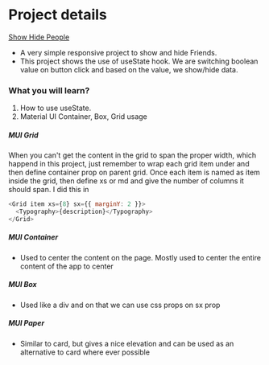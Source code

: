 # Project details

[Show Hide People](https://show-hide-people.netlify.app/)

- A very simple responsive project to show and hide Friends.
- This project shows the use of useState hook. We are switching boolean value on button click and based on the value, we show/hide data.

### What you will learn?

1. How to use useState.
2. Material UI Container, Box, Grid usage

##### MUI Grid

When you can't get the content in the grid to span the proper width, which happend in this project, just remember to wrap each grid item under <Grid Item> and then define container prop on parent grid. Once each item is named as item inside the grid, then define xs or md and give the number of columns it should span. I did this in

```js
<Grid item xs={8} sx={{ marginY: 2 }}>
  <Typography>{description}</Typography>
</Grid>
```

##### MUI Container

- Used to center the content on the page. Mostly used to center the entire content of the app to center

##### MUI Box

- Used like a div and on that we can use css props on sx prop

##### MUI Paper

- Similar to card, but gives a nice elevation and can be used as an alternative to card where ever possible
